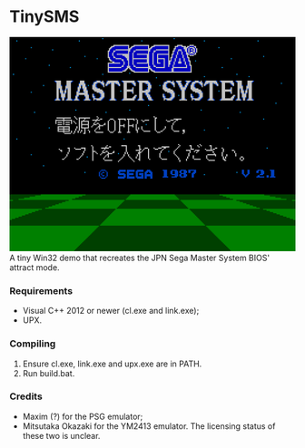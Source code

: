 # TinySMS
![Screenshot](/screenshot.png?raw=true)
A tiny Win32 demo that recreates the JPN Sega Master System BIOS' attract mode.

### Requirements
* Visual C++ 2012 or newer (cl.exe and link.exe);
* UPX.

### Compiling
1. Ensure cl.exe, link.exe and upx.exe are in PATH.
2. Run build.bat.

### Credits
* Maxim (?) for the PSG emulator;
* Mitsutaka Okazaki for the YM2413 emulator.
The licensing status of these two is unclear.
